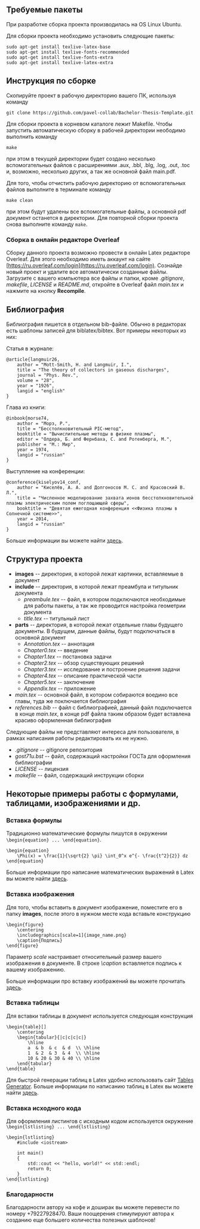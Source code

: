## Требуемые пакеты

При разработке сборка проекта производилась на OS Linux Ubuntu.

Для сборки проекта необходимо установить следующие пакеты:
```
sudo apt-get install texlive-latex-base
sudo apt-get install texlive-fonts-recommended
sudo apt-get install texlive-fonts-extra
sudo apt-get install texlive-latex-extra
```

## Инструкция по сборке

Скопируйте проект в рабочую директорию вашего ПК, используя команду
```
git clone https://github.com/pavel-collab/Bachelor-Thesis-Template.git
```

Для сборки проекта в корневом каталоге лежит Makefile.
Чтобы запустить автоматическую сборку в рабочей директории неободимо выполнить команду
```
make
``` 
при этом в текущей директории будет создано несколько вспомогательных файлов с расширениями
.aux, .bbl, .blg, .log, .out, .toc и, возможно, несколько других, а так же основной файл main.pdf.

Для того, чтобы отчистить рабочую директорию от вспомогательных файлов выполните в терминале команду
```
make clean
```
при этом будут удалены все вспомогательные файлы, а основной pdf документ останется в директории.
Для повторной сборки проекта снова выполните команду ```make```.

### Сборка в онлайн редакторе Overleaf

Сборку данного проекта возможно провести в онлайн Latex редакторе Overleaf. Для этого необходимо иметь аккаунт на сайте [https://ru.overleaf.com/login](https://ru.overleaf.com/login). Сознайде новый проект и удалите все автоматически созданные файлы. Загрузите с вашего компьютера все файлы и папки, кроме _.gitignore_, _makefile_, _LICENSE_ и _README.md_, откройте в Overleaf файл _main.tex_ и нажмите на кнопку __Recompile__.

## Библиография

Библиография пишется в отдельном bib-файле. 
Обычно в редакторах есть шаблоны записей для biblatex/bibtex. Вот примеры некоторых из них:

Статья в журнале:
```
@article{langmuir26,
    author = "Mott-Smith, H. and Langmuir, I.",
    title = "The theory of collectors in gaseous discharges",
    journal = "Phys. Rev.",
    volume = "28",
    year = "1926",
    langid = "english"
}
```

Глава из книги:
```
@inbook{morse74,
    author = "Морз, Р.",
    title = "Бесстолкновительный PIC-метод",
    booktitle = "Вычислительные методы в физике плазмы",
    editor = "Олдера, Б. and Фернбаха, С. and Ротенберга, М.",
    publisher = "М.: Мир",
    year = 1974,
    langid = "russian"
}
```

Выступление на конференции:
```
@conference{kiselyov14_conf,
    author = "Киселёв, А. А. and Долгоносов М. С. and Красовский В. Л.",
    title = "Численное моделирование захвата ионов бесстолкновительной плазмы электрическим полем поглощающей сферы",
    booktitle = "Девятая ежегодная конференция <<Физика плазмы в Солнечной системе>>",
    year = 2014,
    langid = "russian"
}
```

Больше информации вы можете найти [здесь](https://en.wikibooks.org/wiki/LaTeX/Bibliography_Management#BibTeX).

## Структура проекта

- __images__ -- директория, в которой лежат картинки, вставляемые в документ  
- __include__ -- директория, в которой лежат преамбула и титульник документа
    - _preambule.tex_ -- файл, в котором подключаются необходимые для работы пакеты, а так же проводится настройка геометрии документа
    - _title.tex_ -- титульный лист
- __parts__ -- директория, в которой лежат отдельные главы будущего документы. В будущем, данные файлы, будут подключаться в основной документ
    - _Annotation.tex_ -- аннотация
    - _Chapter0.tex_ -- введение
    - _Chapter1.tex_ -- постановка задачи
    - _Chapter2.tex_ -- обзор существующих решений
    - _Chapter3.tex_ -- исследование и построение решения задачи
    - _Chapter4.tex_ -- описание практической части
    - _Chapter5.tex_ -- заключение
    - _Appendix.tex_ -- приложение
- _main.tex_ -- основной файл, в котором собираются воедино все главы, туда же поключается библиография
- _references.bib_ -- файл с библиографией, данный файл подключается в конце _main.tex_, в конце pdf файла таким образом будет вставлена красиво оформленная библиография

Следующие файлы не представляют интереса для пользователя, в рамках написания работы редактировать их не нужно.

- _.gitignore_ -- gitignore репозитория
- _gost71u.bst_ -- файл, содержащий настройки ГОСТа для оформления библиографии
- _LICENSE_ -- лицензия
- _makefile_ -- файл, содержащий инструкции сборки

## Некоторые примеры работы с формулами, таблицами, изображениями и др.

### Вставка формулы

Традиционно математические формулы пишутся в окружении ```\begin{equation} ... \end{equation}```.
```
\begin{equation}
    \Phi(x) = \frac{1}{\sqrt{2} \pi} \int_0^x e^{- \frac{t^2}{2}} dz
\end{equation}
```

Больше информации про написание математических выражений в Latex вы можете найти [здесь](https://www.overleaf.com/learn/latex/Mathematical_expressions).

### Вставка изображения

Для того, чтобы вставить в документ изображение, поместите его в папку __images__, после этого в нужном месте кода вставьте конструкцию
```
\begin{figure}
    \centering
    \includegraphics[scale=1]{image_name.png}
    \caption{Подпись}
\end{figure}
```
Параметр _scale_ настраивает относительный размер вашего изображения в документе. В строке _\caption_ вставляется подпись к вашему изображению.

Больше информации про вставку изображений вы можете прочитать [здесь](https://ru.overleaf.com/learn/latex/Inserting_Images).

### Вставка таблицы

Для вставки таблицы в документ используется следующая конструкция
```
\begin{table}[]
    \centering
    \begin{tabular}{|c|c|c|c|}
        \hline
        a  & b  & c  & d  \\ \hline
        1  & 2  & 3  & 4  \\ \hline
        10 & 20 & 30 & 40 \\ \hline
    \end{tabular}
\end{table}
```
Для быстрой генерации таблиц в Latex удобно использовать сайт [Tables Generator](https://www.tablesgenerator.com/). Больше информации по написанию таблиц в Latex вы можете найти [здесь](https://www.overleaf.com/learn/latex/Tables).

### Вставка исходного кода

Для оформления листингов с исходным кодом используется окружение ```\begin{lstlisting} ... \end{lstlisting}```

```
\begin{lstlisting}
    #include <iostream>

    int main()
    {
        std::cout << "hello, world!" << std::endl;
        return 0;
    }
\end{lstlisting}
```

### Благодарности

Благодарности автору на кофе и доширак вы можете перевести по номеру +79227928470.
Ваши поощерения стимулируют автора к созданию еще большего количества полезных шаблонов! 
